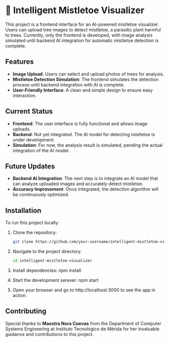 # 🌳 Intelligent Mistletoe Visualizer
This project is a frontend interface for an AI-powered mistletoe visualizer. Users can upload tree images to detect mistletoe, a parasitic plant harmful to trees. Currently, only the frontend is developed, with image analysis simulated until backend AI integration for automatic mistletoe detection is complete.

## Features

- **Image Upload**: Users can select and upload photos of trees for analysis.
- **Mistletoe Detection Simulation**: The frontend simulates the detection process until backend integration with AI is complete.
- **User-Friendly Interface**: A clean and simple design to ensure easy interaction.

## Current Status

- **Frontend**: The user interface is fully functional and allows image uploads.
- **Backend**: Not yet integrated. The AI model for detecting mistletoe is under development.
- **Simulation**: For now, the analysis result is simulated, pending the actual integration of the AI model.

## Future Updates

- **Backend AI Integration**: The next step is to integrate an AI model that can analyze uploaded images and accurately detect mistletoe.
- **Accuracy Improvement**: Once integrated, the detection algorithm will be continuously optimized.

## Installation

To run this project locally:

1. Clone the repository:
   ```bash
   git clone https://github.com/your-username/intelligent-mistletoe-visualizer.git

2. Navigate to the project directory:
   ```bash
   cd intelligent-mistletoe-visualizer

3. Install dependencies:
    npm install

4. Start the development serever:
    npm start

5. Open your browser and go to http://localhost:3000 to see the app in action.

## Contributing
Special thanks to **Maestra Nora Cuevas** from the Department of Computer Systems Engineering at Instituto Tecnológico de Mérida for her invaluable guidance and contributions to this project.



